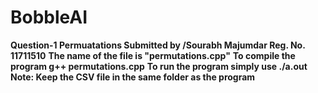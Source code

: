 # BobbleAI
**Question-1 Permuatations Submitted by /Sourabh Majumdar Reg. No. 11711510**
**The name of the file is "permutations.cpp"**
**To compile the program g++ permutations.cpp**
**To run the program simply use ./a.out**
**Note: Keep the CSV file in the same folder as the program**

